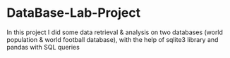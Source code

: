 # DataBase-Lab-Project
In this project I did some data retrieval & analysis on two databases (world population & world football database), with the help of sqlite3 library and pandas with SQL queries
